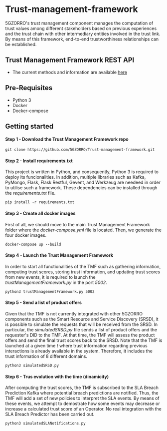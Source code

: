# Trust-management-framework
5GZORRO's trust management component manages the computation of trust values among different stakeholders based on previous experiences and the trust chain with other intermediary entities involved in the trust link. By means of this framework, end-to-end trustworthiness relationships can be established.

## Trust Management Framework REST API

* The current methods and information are available [here](https://5gzorro.github.io/Trust-management-framework/)

## Pre-Requisites

* Python 3
* Docker
* Docker-compose

## Getting started

#### Step 1 - Download the Trust Management Framework repo

```
git clone https://github.com/5GZORRO/Trust-management-framework.git
```

#### Step 2 - Install requirements.txt

This project is written in Python, and consequently, Python 3 is required to deploy its funcionalities. In addition, multiple libraries such as Kafka, PyMongo, Flask, Flask Restful, Gevent, and Werkzeug are needeed in order to utilise such a framework. These dependencies can be installed through the _requirements.txt_ file.

```
pip install -r requirements.txt
```

#### Step 3 - Create all docker images

First of all, we should move to the main Trust Management Framework folder where the _docker-compose.yml_ file is located. Then, we generate the four docker images.

```
docker-compose up --build
```

#### Step 4 - Launch the Trust Management Framework

In order to start all functionalities of the TMF such as gathering information, computing trust scores, storing trust information, and updating trust scores from new events, it is required to launch the _trustManagementFramework.py_ in the port _5002_.

```
python3 trustManagementFramework.py 5002
```

#### Step 5 - Send a list of product offers

Given that the TMF is not currently integrated with other 5GZORRO components such as the Smart Resource and Service Discovery (SRSD), it is possible to simulate the requests that will be received from the SRSD. In particular, the _simulatedSRSD.py_ file sends a list of product offers and the requester's DID to the TMF. At that time, the TMF will assess the product offers and send the final trust scores back to the SRSD. Note that the TMF is launched at a given time _t_ where trust information regarding previous interactions is already available in the system. Therefore, it includes the trust information of 8 different domains. 

```
python3 simulatedSRSD.py
```

#### Step 6 - Trus evolution with the time (dinamicity)

After computing the trust scores, the TMF is subscribed to the SLA Breach Prediction Kafka where potential breach predictions are notified. Thus, the TMF will add a set of new policies to interpret the SLA events. By means of these events, we attempt to demostrate how some events may decrease or increase a calculated trust score of an Operator. No real integration with the SLA Breach Predictor has been carried out.

```
python3 simulatedSLANotifications.py
``` 
